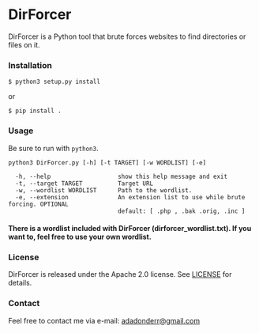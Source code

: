 # DirForcer 
DirForcer is a Python tool that brute forces websites to find directories or files on it.

### Installation
````
$ python3 setup.py install
````
or
````
$ pip install .
````

### Usage
Be sure to run with ``python3``.
```
python3 DirForcer.py [-h] [-t TARGET] [-w WORDLIST] [-e]

  -h, --help                   show this help message and exit
  -t, --target TARGET          Target URL
  -w, --wordlist WORDLIST      Path to the wordlist.
  -e, --extension              An extension list to use while brute forcing. OPTIONAL
                               default: [ .php , .bak .orig, .inc ]
```
#### There is a wordlist included with DirForcer (dirforcer_wordlist.txt). If you want to, feel free to use your own wordlist.

### License
DirForcer is released under the Apache 2.0 license. See [LICENSE](https://github.com/adadonder/DirForcer/blob/master/LICENSE) for details.

### Contact
Feel free to contact me via e-mail: adadonderr@gmail.com
